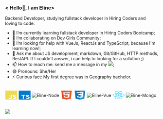 ### < Hello👋, I am Eline>

Backend Developer, studying fullstack developer in Hiring Coders and loving to code.

- 🌱 I’m currently learning fullstack developer in Hiring Coders Bootcamp;
- 👯 I’m collaborating on Dev Girls Community;
- 🤔 I’m looking for help with VueJs, ReactJs and TypeScript, because I'm learning now!;
- 💬 Ask me about JS development, markdown, Git/GitHub, HTTP methods, RestAPI. If I couldn't answer, i can help to looking for a sollution ;)
- 📫 How to reach me: send me a message in my <a href="https://www.linkedin.com/in/eline-silva-de-paula-pimentel/" target="_blank"><img src="https://img.shields.io/badge/-LinkedIn-%230077B5?style=for-the-badge&logo=linkedin&logoColor=white" target="_blank"></a>;
- 😄 Pronouns: She/Her
- ⚡ Curious fact: My first degree was in Geography bachelor.


<div style="display: inline_block"><br>
  <img align="center" alt="Eline-Js" height="30" width="40" src="https://raw.githubusercontent.com/devicons/devicon/master/icons/javascript/javascript-plain.svg">
  <img align="center" alt="Eline-Ts" height="30" width="40" src="https://raw.githubusercontent.com/devicons/devicon/master/icons/typescript/typescript-plain.svg">
  <img align="center" alt="Eline-Node" height="30" width="40" src="https://cdn.freebiesupply.com/logos/large/2x/nodejs-icon-logo-png-transparent.png">
  <img align="center" alt="Eline-HTML" height="30" width="40" src="https://raw.githubusercontent.com/devicons/devicon/master/icons/html5/html5-original.svg">
  <img align="center" alt="Eline-CSS" height="30" width="40" src="https://raw.githubusercontent.com/devicons/devicon/master/icons/css3/css3-original.svg">  
  <img align="center" alt="Eline-Vue" height="30" width="40" src="https://dwglogo.com/wp-content/uploads/2017/09/Vue_js_logo.png">
  <img align="center" alt="Eline-React" height="30" width="40" src="https://raw.githubusercontent.com/devicons/devicon/master/icons/react/react-original.svg">
   <img align="center" alt="Eline-Mongo" height="30" width="40" src="https://vectorified.com/images/mongodb-icon-9.png">
  

<div><br>

<a href="https://www.linkedin.com/in/eline-silva-de-paula-pimentel/" target="_blank"><img src="https://img.shields.io/badge/-LinkedIn-%230077B5?style=for-the-badge&logo=linkedin&logoColor=white" target="_blank"></a>

</div>
